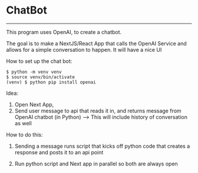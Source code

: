 # ChatBot
---
This program uses OpenAI, to create a chatbot. 

The goal is to make a NextJS/React App that calls the OpenAI Service and allows for a simple conversation to happen. It will have a nice UI

How to set up the chat bot:



```
$ python -m venv venv
$ source venv/bin/activate
(venv) $ python pip install openai

```


Idea:

1. Open Next App, 
2. Send user message to api that reads it in, and returns message from OpenAI chatbot (in Python) --> This will include history of conversation as well

How to do this:
1. Sending a message runs script that kicks off python code that creates a response and posts it to an api point

2. Run python script and Next app in parallel so both are always open